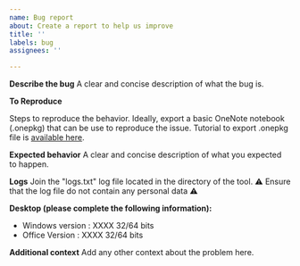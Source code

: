 ```yaml
---
name: Bug report
about: Create a report to help us improve
title: ''
labels: bug
assignees: ''

---
```


**Describe the bug**
A clear and concise description of what the bug is.

**To Reproduce**

Steps to reproduce the behavior.
Ideally, export a basic OneNote notebook (.onepkg) that can be use to reproduce the issue. Tutorial to export .onepkg file is [available here](/doc/notebook-onepkg-export.md).

**Expected behavior**
A clear and concise description of what you expected to happen.

**Logs**
Join the "logs.txt" log file located in the directory of the tool. 
⚠️ Ensure that the log file do not contain any personal data ⚠️

**Desktop (please complete the following information):**
 - Windows version : XXXX 32/64 bits
 - Office Version : XXXX 32/64 bits

**Additional context**
Add any other context about the problem here.
